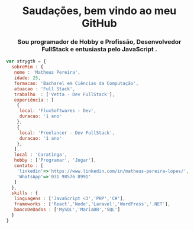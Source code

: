 <h1 align="center">Saudações, bem vindo ao meu GitHub</h1>
<h3 align="center">Sou programador de Hobby e Profissão, Desenvolvedor FullStack e entusiasta pelo JavaScript .</h3>

```js
var strygth = {
  sobreMim : {
   nome : 'Matheus Pereira',
   idade: 25,
   formacao: 'Bacharel em Ciências da Computação',
   atuacao : 'Full Stack',
   trabalho  : ['Vetta - Dev FullStack'],
   experiência : [
    {
     local: 'FluxSoftwares - Dev',
     duracao: '1 ano'
    },
    {
     local: 'Freelancer - Dev FullStack',
     duracao: '1 ano'
    },
   ],
   local : 'Caratinga',
   hobby : ['Programar', 'Jogar'],
   contato : [
    'linkedin'=>'https://www.linkedin.com/in/matheus-pereira-lopes/',
    'WhatsApp'=>'031 98576 8991'
   ]
  },
  skills : {
   linguagens : ['JavaScript <3','PHP','C#'],
   frameworks : ['React','Node','Laravel','WordPress','.NET'],
   bancoDeDados : ['MySQL','MariaDB','SQL']
  }
}
```
